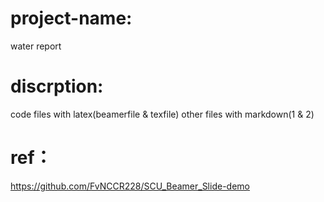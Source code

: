 # project-name:  
water report  
# discrption:  
code files with latex(beamerfile & texfile)
other files with markdown(1 & 2)
# ref：  
https://github.com/FvNCCR228/SCU_Beamer_Slide-demo  
